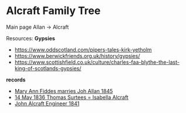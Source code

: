 
# Alcraft Family Tree

Main page Allan -> Alcraft


Resources:
**Gypsies**  
- https://www.oddscotland.com/pipers-tales-kirk-yetholm  
- https://www.berwickfriends.org.uk/history/gypsies/  
- https://www.scottishfield.co.uk/culture/charles-faa-blythe-the-last-king-of-scotlands-gypsies/  

**records**  
- [Mary Ann Fiddes marries Joh Allan 1845](https://www.wikitree.com/wiki/Fiddes-184)  
- [14 May 1836  Thomas Surtees = Isabella Alcraft](https://www.genuki.org.uk/big/eng/NBL/BywellStAndrew/ChurchRecords/BSA)
- [John Alcraft Engineer 1841](https://www.glasgowlife.org.uk/media/afgk0de3/st-andrews-baptisms-by-fathers-surname.pdf)
